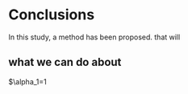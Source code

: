 # Conclusions
In this study, a method has been proposed. that will
## what we can do about
$\alpha_1=1